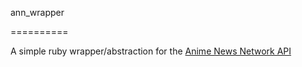 ann_wrapper

==========

A simple ruby wrapper/abstraction for the [Anime News Network API](http://www.animenewsnetwork.com/encyclopedia/api.php)

